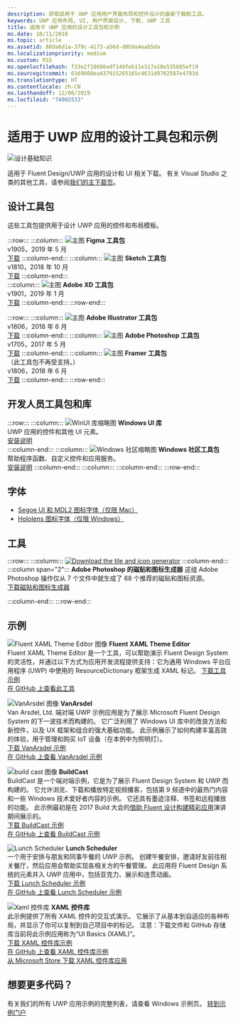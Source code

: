 ```yaml
---
description: 获取适用于 UWP 应用用户界面布局和控件设计的最新下载和工具。
keywords: UWP 应用布局, UI, 用户界面设计, 下载, UWP 工具
title: 适用于 UWP 应用的设计工具包和示例
ms.date: 10/11/2018
ms.topic: article
ms.assetid: 88da6d1a-379c-4173-a56d-d8b9a4eab5da
ms.localizationpriority: medium
ms.custom: RS5
ms.openlocfilehash: f33e2f10686edf149feb11e317a10e535685ef19
ms.sourcegitcommit: 6169660ea437915265165c4631d9702587e4793d
ms.translationtype: HT
ms.contentlocale: zh-CN
ms.lasthandoff: 12/06/2019
ms.locfileid: "74902533"
---
```

# <a name="design-toolkits-and-samples-for-uwp-apps"></a>适用于 UWP 应用的设计工具包和示例

![设计基础知识](../images/downloads-2x.png)

适用于 Fluent Design/UWP 应用的设计和 UI 相关下载。 有关 Visual Studio 之类的其他工具，请参阅<a href="https://developer.microsoft.com/windows/downloads">我们的主下载页</a>。 


## <a name="design-toolkits"></a>设计工具包

这些工具包提供用于设计 UWP 应用的控件和布局模板。

:::row:::
    :::column:::
![主图](images/figma.png)
<b>Figma 工具包</b><br>
v1905，2019 年 5 月<br>
<a href="https://aka.ms/figmatoolkit">下载</a>
    :::column-end:::
    :::column:::
![主图](images/sketch.png)
<b>Sketch 工具包</b><br>
v1810，2018 年 10 月<br>
<a href="https://aka.ms/sketchtoolkit">下载</a>
    :::column-end:::    
    :::column:::
![主图](images/adobe-xd.png)
<b>Adobe XD 工具包</b><br>
v1901，2019 年 1 月<br>
<a href="https://aka.ms/adobexdtoolkit">下载</a>
    :::column-end:::
:::row-end:::

:::row:::
    :::column:::
![主图](images/adobe-illustrator.png)
<b>Adobe Illustrator 工具包</b><br>
v1806，2018 年 6 月<br>
<a href="https://aka.ms/adobeillustratortoolkit">下载</a>
    :::column-end:::
    :::column:::
![主图](images/adobe-photoshop.png)
<b>Adobe Photoshop 工具包</b><br>
v1705，2017 年 5 月<br>
<a href="https://aka.ms/adobephotoshoptoolkit">下载</a>
    :::column-end:::
    :::column:::
![主图](images/framer.png)
<b>Framer 工具包</b><br>
（此工具包不再受支持。）<br/>
v1806，2018 年 6 月<br>
<a href="https://github.com/Microsoft/windows-framer-toolkit">下载</a>
    :::column-end:::
:::row-end:::

## <a name="developer-toolkits-and-libraries"></a>开发人员工具包和库

:::row:::
    :::column:::
![WinUI 库缩略图](images/WinUI-library.png)
<b>Windows UI 库</b><br>
UWP 应用的控件和其他 UI 元素。<br/>
<a href="/uwp/toolkits/winui/getting-started">安装说明</a><br/>
    :::column-end:::
    :::column:::
![Windows 社区缩略图](images/Windows-community-toolkit.png)
<b>Windows 社区工具包</b><br>
帮助程序函数、自定义控件和应用服务。<br />
<a href="/windows/uwpcommunitytoolkit/getting-started">安装说明</a>
    :::column-end:::
    :::column:::
    :::column-end:::
:::row-end:::

## <a name="fonts"></a>字体

* <a href="https://aka.ms/SegoeFonts">Segoe UI 和 MDL2 图标字体（仅限 Mac）</a>
* <a href="https://aka.ms/hololensiconfont">Hololens 图标字体（仅限 Windows）</a>

## <a name="tools"></a>工具

:::row:::
    :::column:::
<a href="https://go.microsoft.com/fwlink/p/?LinkId=760394"><img src="images/tile-icon-generator.png" alt="Download the tile and icon generator"/></a>
    :::column-end:::
    :::column span="2":::
      **Adobe Photoshop 的磁贴和图标生成器** 这组 Adobe Photoshop 操作仅从 7 个文件中就生成了 68 个推荐的磁贴和图标资源。 <br/><a href="https://go.microsoft.com/fwlink/p/?LinkId=760394">下载磁贴和图标生成器</a></p>
    :::column-end:::
:::row-end:::

    
## <a name="samples"></a>示例

![Fluent XAML Theme Editor 图像](images/XamlThemeEditor_screenshot.png)
**Fluent XAML Theme Editor**<br>
Fluent XAML Theme Editor 是一个工具，可以帮助演示 Fluent Design System 的灵活性，并通过以下方式为应用开发流程提供支持：它为通用 Windows 平台应用程序 (UWP) 中使用的 ResourceDictionary 框架生成 XAML 标记。
<a href="https://github.com/Microsoft/fluent-xaml-theme-editor/archive/master.zip">下载工具示例</a> <br><a href="https://github.com/Microsoft/fluent-xaml-theme-editor">在 GitHub 上查看此工具</a>

![VanArsdel 图像](images/VanArsdel_Screenshot.png)
**VanArsdel**<br>
Van Arsdel, Ltd. 端对端 UWP 示例应用是为了展示 Microsoft Fluent Design System 的下一波技术而构建的。 它广泛利用了 <a herf="https://docs.microsoft.com/uwp/toolkits/winui/">Windows UI 库</a>中的改良方法和新控件，以及 UX 框架和组合的强大基础功能。 此示例展示了如何构建丰富高效的体验，用于管理和购买 IoT 设备（在本例中为照明灯）。<br>
<a href="https://github.com/Microsoft/VanArsdel/archive/master.zip">下载 VanArsdel 示例</a> <br><a href="https://github.com/microsoft/vanarsdel">在 GitHub 上查看 VanArsdel 示例</a>

![build cast 图像](images/buildcast.png)
**BuildCast**<br>
BuildCast 是一个端对端示例，它是为了展示 Fluent Design System 和 UWP 而构建的。 它允许浏览、下载和播放特定视频播客，包括第 9 频道中的最热门内容和一些 Windows 技术爱好者内容的示例。 它还具有墨迹注释、书签和远程播放的功能。 此示例最初是在 2017 Build 大会的<a href="https://channel9.msdn.com/Events/Build/2017/B8034">借助 Fluent 设计构建精彩应用</a>演讲期间展示的。 <br>
<a href="https://github.com/Microsoft/BuildCast/archive/master.zip">下载 BuildCast 示例</a> <br><a href="https://github.com/Microsoft/BuildCast">在 GitHub 上查看 BuildCast 示例</a>

![Lunch Scheduler](images/lunchscheduler.png)
**Lunch Scheduler**<br>
一个用于安排与朋友和同事午餐的 UWP 示例。 创建午餐安排，邀请好友前往相关餐厅，然后应用会帮助实现各相关方的午餐管理。 此应用将 Fluent Design 系统的元素并入 UWP 应用中，包括亚克力、展示和连贯动画。 <br/><a href="https://github.com/Microsoft/Windows-appsample-lunch-scheduler/archive/master.zip">下载 Lunch Scheduler 示例</a><br/><a href="https://github.com/Microsoft/Windows-appsample-lunch-scheduler">在 GitHub 上查看 Lunch Scheduler 示例</a></p>  

![Xaml 控件库](images/xaml-controls-gallery.png)
**XAML 控件库**<br>
此示例提供了所有 XAML 控件的交互式演示。 它展示了从基本到自适应的各种布局，并显示了你可以复制到自己项目中的标记。 注意：下载文件和 GitHub 存储库当前将此示例应用称为“UI Basics (XAML)”。 <br/><a href="https://github.com/Microsoft/Windows-universal-samples/archive/master.zip">下载 XAML 控件库示例</a><br/><a href="https://github.com/Microsoft/Xaml-Controls-Gallery">在 GitHub 上查看 XAML 控件库示例</a> <br/><a href="https://www.microsoft.com/store/apps/9msvh128x2zt">从 Microsoft Store 下载 XAML 控件库应用</a></p>

## <a name="want-more-code"></a>想要更多代码？

有关我们的所有 UWP 应用示例的完整列表，请查看 Windows 示例页。 <a href="https://developer.microsoft.com/windows/samples">转到示例门户</a>
